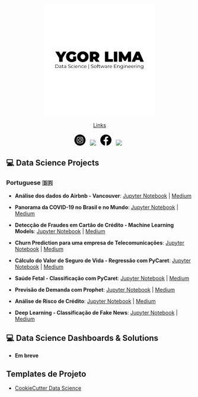 <p align='center'>
<img height="300" src="https://github.com/ygordev/Data-Science/blob/1b23facc1601ae976af64efdfdc96a8687e874cb/Imagens/ygor%20lima%20ds.png">
</p>

<p align='center'>
  <u>Links</u><br><br>
<a href="https://instagram.com/colt7r"><img height="30" src="https://github.com/ygordev/ygordev/blob/main/instagram.png?raw=true"></a>&nbsp;&nbsp;
<a href="https://www.linkedin.com/in/ygormoreiralima"><img height="30" src="https://github.com/ygordev/ygordev/blob/main/linkedin.png?raw=true"></a>&nbsp;&nbsp;
<a href="https://facebook.com/ywml10"><img height="30" src="https://github.com/ygordev/ygordev/blob/main/facebook.png?raw=true"></a>&nbsp;&nbsp;
<a href="https://medium.com/@ygormoreiralima"><img height="30" src="https://github.com/ygordev/ygordev/blob/main/medium.png?raw=true"></a>&nbsp;&nbsp;
</p>

## 💻  Data Science Projects
### Portuguese 🇧🇷

* <b>Análise dos dados do Airbnb - Vancouver</b>: [Jupyter Notebook](https://github.com/ygordev/Data-Science/blob/efe9de1a006fe46a454c3a31611f3795c41915b7/Ana%CC%81lise-dos-dados-do-Airbnb-Vancouver/notebooks/10_YgorLima_tech_Projeto_Analisando_os_dados_do_Airbnb_Vancouver.ipynb) | [Medium](https://ygorml.org/an%C3%A1lise-dos-dados-do-airbnb-vancouver-canada-687d1e7ea6e?source=collection_home---2------2-----------------------)

* <b>Panorama da COVID-19 no Brasil e no Mundo</b>: [Jupyter Notebook](https://github.com/ygordev/Data-Science/blob/efe9de1a006fe46a454c3a31611f3795c41915b7/Panorama-COVID-19-no-Brasil-e-Mundo/notebooks/YgorLima_tech_Panorama_do_COVID_19_no_Brasil.ipynb) | [Medium](https://ygorml.org/panorama-do-covid-19-no-brasil-e-no-mundo-uma-abordagem-baseada-em-dados-69731626a6dc?source=collection_home---2------1-----------------------)

* <b>Detecção de Fraudes em Cartão de Crédito - Machine Learning Models</b>:
[Jupyter Notebook](https://github.com/ygordev/Data-Science/blob/efe9de1a006fe46a454c3a31611f3795c41915b7/Detecc%CC%A7a%CC%83o-de-fraudes-em-Carta%CC%83o-de-Cre%CC%81dito/notebooks/YgorLima_Projeto_Detecc%CC%A7a%CC%83o_de_Fraudes_em_Carta%CC%83o_de_Cre%CC%81dito.ipynb) | [Medium](https://ygorml.org/detec%C3%A7%C3%A3o-de-fraudes-em-cart%C3%A3o-de-cr%C3%A9dito-construindo-modelos-de-machine-learning-3484a39afee6)

* <b>Churn Prediction para uma empresa de Telecomunicações</b>: [Jupyter Notebook](https://github.com/ygordev/Data-Science/blob/efe9de1a006fe46a454c3a31611f3795c41915b7/Churn-Prediction-para-empresa-Telecomunicac%CC%A7o%CC%83es/notebooks/YgorML_org_Churn_Prediction_para_uma_empresa_de_Telecomunicac%CC%A7o%CC%83es_10MAR_v2.ipynb)  | [Medium](https://ygorml.org/churn-prediction-para-uma-empresa-de-telecomunica%C3%A7%C3%B5es-aplicando-o-crisp-dm-para-constru%C3%A7%C3%A3o-de-a278fe2ad18c)

* <b>Cálculo do Valor de Seguro de Vida - Regressão com PyCaret</b>: [Jupyter Notebook](https://github.com/ygordev/LifeInsuranceDashboard/blob/main/YgorML_org_%5BPROJETO%5D_C%C3%A1lculo_do_Valor_do_Seguro_de_Vida_Regress%C3%A3o_utilizando_PyCaret.ipynb)  | [Medium](#)

* <b>Saúde Fetal - Classificação com PyCaret</b>: [Jupyter Notebook](#)  | [Medium](#)

* <b>Previsão de Demanda com Prophet</b>: [Jupyter Notebook](#)  | [Medium](#)

* <b>Análise de Risco de Crédito</b>: [Jupyter Notebook](#)  | [Medium](#)

* <b>Deep Learning - Classificação de Fake News</b>: [Jupyter Notebook](#)  | [Medium](#)

## 💻  Data Science Dashboards & Solutions

* <b>Em breve</b>

## Templates de Projeto
* [CookieCutter Data Science](https://github.com/drivendata/cookiecutter-data-science)
